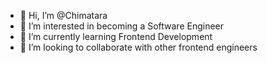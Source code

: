 - 👋 Hi, I’m @Chimatara
- 👀 I’m interested in becoming a Software Engineer
- 🌱 I’m currently learning Frontend Development
- 💞️ I’m looking to collaborate with other frontend engineers


<!---
Chimatara/Chimatara is a ✨ special ✨ repository because its `README.md` (this file) appears on your GitHub profile.
You can click the Preview link to take a look at your changes.
--->
